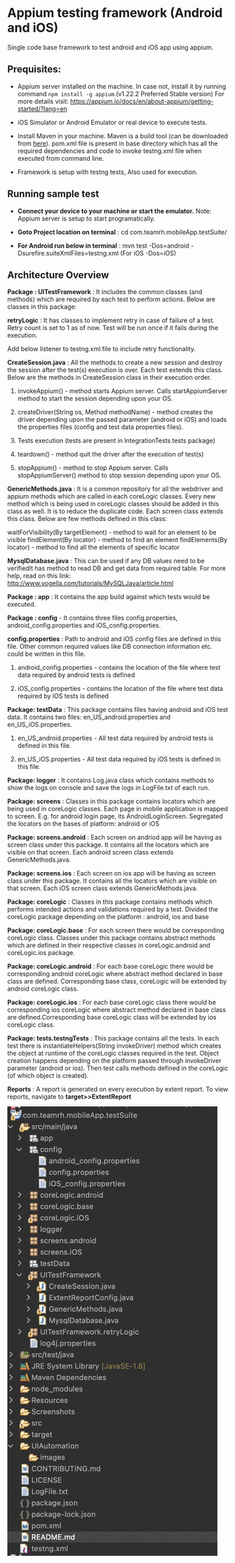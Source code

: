 
# Appium testing framework (Android and iOS)

Single code base framework to test android and iOS app using appium.

## Prequisites:

- Appium server installed on the machine. In case not, install it by running command `npm install -g appium`.(v1.22.2 Preferred Stable version) For more details visit: https://appium.io/docs/en/about-appium/getting-started/?lang=en

- iOS Simulator or Android Emulator or real device to execute tests.

- Install Maven in your machine. Maven is a build tool (can be downloaded from [here](https://maven.apache.org/download.cgi)). pom.xml file is present in base directory which has all the required dependencies and code to invoke testng.xml file when executed from command line.

- Framework is setup with testng tests, Also used for execution.

## Running sample test

- **Connect your device to your machine or start the emulator.** Note: Appium server is setup to start programatically.


- **Goto Project location on terminal** : cd com.teamrh.mobileApp.testSuite/


- **For Android run below in terminal** : mvn test -Dos=android -Dsurefire.suiteXmlFiles=testng.xml (For iOS -Dos=iOS)


## Architecture Overview

**Package : UITestFramework** : It includes the common classes (and methods) which are required by each test to perform actions. Below are classes in this package:

**retryLogic** : It has classes to implement retry in case of failure of a test. Retry count  is set to 1 as of now. Test will be run once if it fails during the execution. 

Add below listener to testng.xml file to include retry functionality.


**CreateSession.java** : All the methods to create a new session and destroy the session after the test(s) execution is over. Each test extends this class. Below are the methods in CreateSession class in their execution order.

1. invokeAppium() - method starts Appium server. Calls startAppiumServer method to start the session depending upon your OS.

2. createDriver(String os, Method methodName) - method creates the driver depending upon the passed parameter (android or iOS) and loads the properties files (config and test data properties files).

3. Tests execution (tests are present in IntegrationTests.tests package)

4. teardown() - method quit the driver after the execution of test(s) 

5. stopAppium() - method to stop Appium server. Calls stopAppiumServer() method to stop session depending upon your OS.



**GenericMethods.java** : It is a common repository for all the  webdriver and appium methods which are called in each coreLogic classes. Every new method which is being used in coreLogic classes should be added in this class as well. It is to reduce the duplicate code. Each screen class extends this class. Below are few methods defined in this class:

waitForVisibility(By targetElement) - method to wait for an element to be visible
findElement(By locator) - method to find an element
findElements(By locator) - method to find all the elements of specific locator

**MysqlDatabase.java** : This can be used if any DB values need to be verifiedIt has method to read DB and get data from required table. For more help, read on this link: http://www.vogella.com/tutorials/MySQLJava/article.html


**Package : app** : It contains the app build against which tests would be executed. 

**Package : config** - It contains three files config.properties, android_config.properties and iOS_config.properties.

**config.properties** : Path to android and iOS config files are defined in this file. Other common required values like DB connection information etc. could be written in this file.


1. android_config.properties - contains the location of the file where test data required by android tests is defined

2. iOS_config.properties - contains the location of the file where test data required by iOS tests is defined

**Package: testData** : This package contains files having android and iOS test data. It contains two files: en_US_android.properties and en_US_iOS.properties.


1. en_US_android.properties - All test data required by android tests is defined in this file.

2. en_US_iOS.properties - All test data required by iOS tests is defined in this file.

**Package: logger** : It contains Log.java class which contains methods to show the logs on console and save the logs in LogFile.txt of each run.
				

**Package: screens** : Classes in this package contains locators which are being used in coreLogic classes. Each page in mobile application is mapped to screen. E.g. for android login page, its AndroidLoginScreen. Segregated the locators on the bases of platform: android or iOS

**Package: screens.android** : Each screen on andriod app will be having as screen class under this package. It contains all the locators which are visible on that screen. Each android screen class extends GenericMethods.java. 


**Package: screens.ios** : Each screen on ios app will be having as screen class under this package. It contains all the locators which are visible on that screen. Each iOS screen class extends GenericMethods.java. 

**Package: coreLogic** : Classes in this package contains methods which performs intended actions and validations required by a test. Divided the coreLogic package depending on the platform : android, ios and base
 		
**Package: coreLogic.base** : For each screen there would be corresponding coreLogic class. Classes under this package contains abstract methods which are defined in their respective classes in coreLogic.android and coreLogic.ios package.
				
**Package: coreLogic.android** : For each base coreLogic there would be corresponding android coreLogic 
where abstract method declared in base class are defined. Corresponding base class, coreLogic will be extended by android coreLogic class.

**Package: coreLogic.ios** : For each base coreLogic class there would be corresponding ios coreLogic
where abstract method declared in base class are defined.Corresponding base coreLogic class will be extended by ios coreLogic class.

**Package: tests.testngTests** :  This package contains all the tests. In each test there is instantiateHelpers(String invokeDriver) method which creates the object at 
runtime of the coreLogic classes required in the test. Object creation happens depending on the platform passed through invokeDriver parameter (android or ios). Then test calls methods defined in the coreLogic (of which object is created).

**Reports** : A report is generated on every execution by extent report. To view reports, navigate to **target>>ExtentReport**

![image](UIAutomation/images/pic.png)
